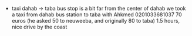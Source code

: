 - taxi dahab -> taba 
bus stop is a bit far from the center of dahab
we took a taxi from dahab bus station to taba with Ahkmed 0201033681037
70 euros (he asked 50 to neuweeba, and originally 80 to taba)
1.5 hours, nice drive by the coast
